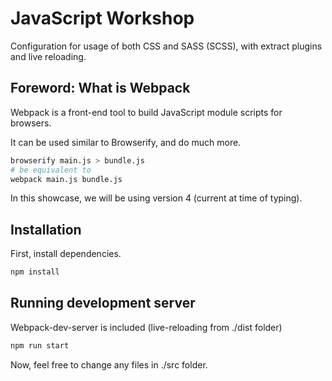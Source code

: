 # JavaScript Workshop

Configuration for usage of both CSS and SASS (SCSS), with extract plugins and live reloading.

## Foreword: What is Webpack

Webpack is a front-end tool to build JavaScript module scripts for browsers.

It can be used similar to Browserify, and do much more.

```bash
browserify main.js > bundle.js
# be equivalent to
webpack main.js bundle.js
```

In this showcase, we will be using version 4 (current at time of typing).

## Installation

First, install dependencies.

``` bash
npm install
```

## Running development server

Webpack-dev-server is included (live-reloading from ./dist folder)

``` bash
npm run start
```

Now, feel free to change any files in ./src folder.